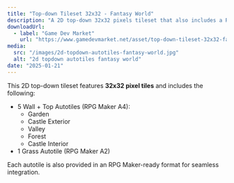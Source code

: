 ```yaml
---
title: "Top-down Tileset 32x32 - Fantasy World"
description: "A 2D top-down 32x32 pixels tileset that also includes a RPG Maker-ready format of each autotile."
downloadUrl:
  - label: "Game Dev Market"
    url: "https://www.gamedevmarket.net/asset/top-down-tileset-32x32-fantasy-world"
media:
  src: "/images/2d-topdown-autotiles-fantasy-world.jpg"
  alt: "2d topdown autotiles fantasy world"
date: "2025-01-21"
---
```


This 2D top-down tileset features **32x32 pixel tiles** and includes the following:

- 5 Wall + Top Autotiles (RPG Maker A4):
  - Garden
  - Castle Exterior
  - Valley
  - Forest
  - Castle Interior
- 1 Grass Autotile (RPG Maker A2)

Each autotile is also provided in an RPG Maker-ready format for seamless integration.